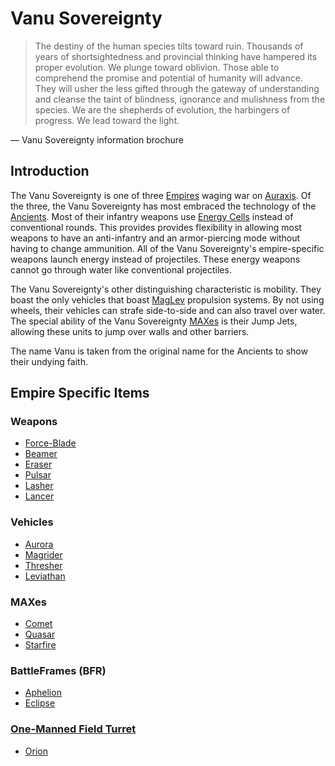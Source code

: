 # Vanu Sovereignty

> The destiny of the human species tilts toward ruin. Thousands of years
of shortsightedness and provincial thinking have hampered its proper
evolution. We plunge toward oblivion. Those able to comprehend the
promise and potential of humanity will advance. They will usher the less
gifted through the gateway of understanding and cleanse the taint of
blindness, ignorance and mulishness from the species. We are the
shepherds of evolution, the harbingers of progress. We lead toward the
light.

— Vanu Sovereignty information brochure

## Introduction

The Vanu Sovereignty is one of three
[Empires](../terminology/Empire.md) waging war on
[Auraxis](../locations/Auraxis.md). Of the three, the Vanu
Sovereignty has most embraced the
technology of the [Ancients](../terminology/Ancients.md). Most of their
infantry weapons use [Energy Cells](../ammunition/Energy_Cell.md) instead of
conventional rounds. This provides provides flexibility in allowing most
weapons to have an anti-infantry and an armor-piercing mode without
having to change ammunition. All of the Vanu
Sovereignty's empire-specific weapons
launch energy instead of projectiles. These energy weapons cannot go
through water like conventional projectiles.

The Vanu Sovereignty's other
distinguishing characteristic is mobility. They boast the only vehicles
that boast [MagLev](http://en.wikipedia.org/wiki/Magnetic_levitation)
propulsion systems. By not using wheels, their vehicles can strafe
side-to-side and can also travel over water. The special ability of the
Vanu Sovereignty
[MAXes](../armor/Mechanized_Assault_Exo-Suit.md) is their Jump Jets,
allowing these units to jump over walls and other barriers.

The name Vanu is taken from the original name for the Ancients to show
their undying faith.

## Empire Specific Items

### Weapons

  - [Force-Blade](../weapons/Force-Blade.md)
  - [Beamer](../weapons/Beamer.md)
  - [Eraser](../weapons/Eraser.md)
  - [Pulsar](../weapons/Pulsar.md)
  - [Lasher](../weapons/Lasher.md)
  - [Lancer](../weapons/Lancer.md)

### Vehicles

  - [Aurora](../vehicles/Aurora.md)
  - [Magrider](../vehicles/Magrider.md)
  - [Thresher](../vehicles/Thresher.md)
  - [Leviathan](../vehicles/Leviathan.md)

### MAXes

  - [Comet](../armor/Comet.md)
  - [Quasar](../armor/Quasar.md)
  - [Starfire](../armor/Starfire.md)

### BattleFrames (BFR)

  - [Aphelion](../vehicles/Aphelion.md)
  - [Eclipse](../vehicles/Eclipse.md)

### [One-Manned Field Turret](../weapons/One-Manned_Field_Turret.md)

  - [Orion](../weapons/Orion.md)

